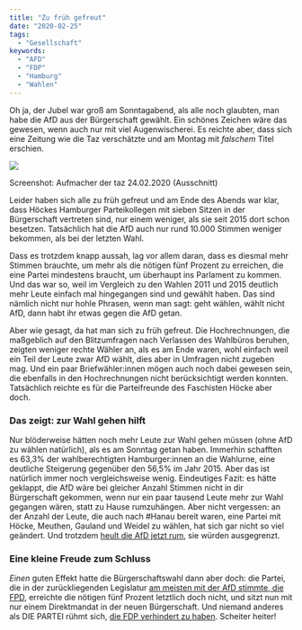 ```yaml
---
title: "Zu früh gefreut"
date: "2020-02-25"
tags:
  - "Gesellschaft"
keywords:
  - "AFD"
  - "FDP"
  - "Hamburg"
  - "Wahlen"
---
```


Oh ja, der Jubel war groß am Sonntagabend, als alle noch glaubten, man habe die AfD aus der Bürgerschaft gewählt. Ein schönes Zeichen wäre das gewesen, wenn auch nur mit viel Augenwischerei. Es reichte aber, dass sich eine Zeitung wie die Taz verschätzte und am Montag mit _falschem_ Titel erschien.

![](/images/05D11B6A-0F3D-433D-A9E1-A47ABC863BB8-1024x705.jpeg)

Screenshot: Aufmacher der taz 24.02.2020 (Ausschnitt)

Leider haben sich alle zu früh gefreut und am Ende des Abends war klar, dass Höckes Hamburger Parteikollegen mit sieben Sitzen in der Bürgerschaft vertreten sind, nur einem weniger, als sie seit 2015 dort schon besetzen. Tatsächlich hat die AfD auch nur rund 10.000 Stimmen weniger bekommen, als bei der letzten Wahl.

Dass es trotzdem knapp aussah, lag vor allem daran, dass es diesmal mehr Stimmen brauchte, um mehr als die nötigen fünf Prozent zu erreichen, die eine Partei mindestens braucht, um überhaupt ins Parlament zu kommen. Und das war so, weil im Vergleich zu den Wahlen 2011 und 2015 deutlich mehr Leute einfach mal hingegangen sind und gewählt haben. Das sind nämlich nicht nur hohle Phrasen, wenn man sagt: geht wählen, wählt nicht AfD, dann habt ihr etwas gegen die AfD getan.

Aber wie gesagt, da hat man sich zu früh gefreut. Die Hochrechnungen, die maßgeblich auf den Blitzumfragen nach Verlassen des Wahlbüros beruhen, zeigten weniger rechte Wähler an, als es am Ende waren, wohl einfach weil ein Teil der Leute zwar AfD wählt, dies aber in Umfragen nicht zugeben mag. Und ein paar Briefwähler:innen mögen auch noch dabei gewesen sein, die ebenfalls in den Hochrechnungen nicht berücksichtigt werden konnten. Tatsächlich reichte es für die Parteifreunde des Faschisten Höcke aber doch.

### Das zeigt: zur Wahl gehen hilft

Nur blöderweise hätten noch mehr Leute zur Wahl gehen müssen (ohne AfD zu wählen natürlich), als es am Sonntag getan haben. Immerhin schafften es 63,3% der wahlberechtigten Hamburger:innen an die Wahlurne, eine deutliche Steigerung gegenüber den 56,5% im Jahr 2015. Aber das ist natürlich immer noch vergleichsweise wenig. Eindeutiges Fazit: es hätte geklappt, die AfD wäre bei gleicher Anzahl Stimmen nicht in dir Bürgerschaft gekommen, wenn nur ein paar tausend Leute mehr zur Wahl gegangen wären, statt zu Hause rumzuhängen. Aber nicht vergessen: an der Anzahl der Leute, die auch nach #Hanau bereit waren, eine Partei mit Höcke, Meuthen, Gauland und Weidel zu wählen, hat sich gar nicht so viel geändert. Und trotzdem [heult die AfD jetzt rum](https://www.spiegel.de/politik/deutschland/afd-ist-beleidigt-aufstand-der-unanstaendigen-a-fa14f9d8-34f4-401c-9e7f-d2ebbe40768d), sie würden ausgegrenzt.

### Eine kleine Freude zum Schluss

_Einen_ guten Effekt hatte die Bürgerschaftswahl dann aber doch: die Partei, die in der zurückliegenden Legislatur [am meisten mit der AfD stimmte, die FPD](https://afd-watch-hamburg.org/gegen-die-stimmen-der-fdp-und-afd-abgelehnt/), erreichte die nötigen fünf Prozent letztlich doch nicht, und sitzt nun mit nur einem Direktmandat in der neuen Bürgerschaft. Und niemand anderes als DIE PARTEI rühmt sich, [die FDP verhindert zu haben](https://www.heise.de/tp/features/Die-PARTEI-wirft-FDP-aus-der-Hamburger-Buergerschaft-4667399.html). Scheiter heiter!
